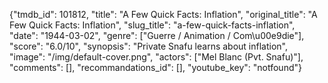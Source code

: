 {"tmdb_id": 101812, "title": "A Few Quick Facts: Inflation", "original_title": "A Few Quick Facts: Inflation", "slug_title": "a-few-quick-facts-inflation", "date": "1944-03-02", "genre": ["Guerre / Animation / Com\u00e9die"], "score": "6.0/10", "synopsis": "Private Snafu learns about inflation", "image": "/img/default-cover.png", "actors": ["Mel Blanc (Pvt. Snafu)"], "comments": [], "recommandations_id": [], "youtube_key": "notfound"}